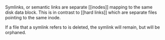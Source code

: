 Symlinks, or semantic links are separate [[inodes]] mapping to the same disk data block. This is in contrast to [[hard links]] which are separate files pointing to the same inode.

If a file that a symlink refers to is deleted, the symlink will remain, but will be orphaned.